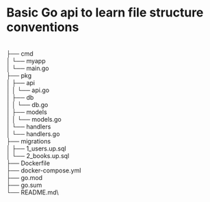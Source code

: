 # Basic Go api to learn file structure conventions

\
├── cmd\
│ └── myapp\
│ └── main.go\
├── pkg\
│ ├── api\
│ │ └── api.go\
│ ├── db\
│ │ └── db.go\
│ ├── models\
│ │ └── models.go\
│ └── handlers\
│ └── handlers.go\
├── migrations\
│ ├── 1_users.up.sql\
│ └── 2_books.up.sql\
├── Dockerfile\
├── docker-compose.yml\
├── go.mod\
├── go.sum\
└── README.md\
